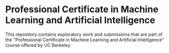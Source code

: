 # Professional Certificate in Machine Learning and Artificial Intelligence

This repository contains exploratory work and submissions that are part of the "Professional Certificate in Machine Learning and Artificial Intelligence" course offered by UC Berkeley.
